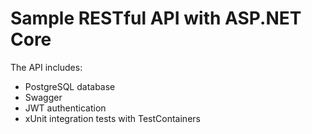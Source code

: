 # Sample RESTful API with ASP.NET Core

The API includes:

- PostgreSQL database
- Swagger
- JWT authentication
- xUnit integration tests with TestContainers
